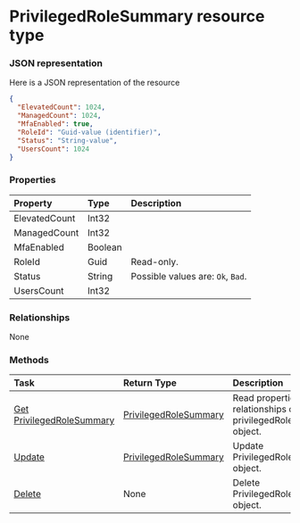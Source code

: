 # PrivilegedRoleSummary resource type



### JSON representation

Here is a JSON representation of the resource

<!-- {
  "blockType": "resource",
  "optionalProperties": [

  ],
  "@odata.type": "microsoft.graph.privilegedrolesummary"
}-->

```json
{
  "ElevatedCount": 1024,
  "ManagedCount": 1024,
  "MfaEnabled": true,
  "RoleId": "Guid-value (identifier)",
  "Status": "String-value",
  "UsersCount": 1024
}

```
### Properties
| Property	   | Type	|Description|
|:---------------|:--------|:----------|
|ElevatedCount|Int32||
|ManagedCount|Int32||
|MfaEnabled|Boolean||
|RoleId|Guid| Read-only.|
|Status|String| Possible values are: `Ok`, `Bad`.|
|UsersCount|Int32||

### Relationships
None


### Methods

| Task		   | Return Type	|Description|
|:---------------|:--------|:----------|
|[Get PrivilegedRoleSummary](../api/privilegedrolesummary_get.md) | [PrivilegedRoleSummary](privilegedrolesummary.md) |Read properties and relationships of privilegedRoleSummary object.|
|[Update](../api/privilegedrolesummary_update.md) | [PrivilegedRoleSummary](privilegedrolesummary.md)	|Update PrivilegedRoleSummary object. |
|[Delete](../api/privilegedrolesummary_delete.md) | None |Delete PrivilegedRoleSummary object. |

<!-- uuid: dc5df752-b998-47cf-a5ee-acc9b5e81f43
2015-10-24 21:49:47 UTC -->
<!-- {
  "type": "#page.annotation",
  "description": "PrivilegedRoleSummary resource",
  "keywords": "",
  "section": "documentation",
  "tocPath": ""
}-->